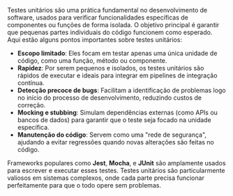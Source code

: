 Testes unitários são uma prática fundamental no desenvolvimento de software, usados para verificar funcionalidades específicas de componentes ou funções de forma isolada. O objetivo principal é garantir que pequenas partes individuais do código funcionem como esperado. Aqui estão alguns pontos importantes sobre testes unitários:

- **Escopo limitado**: Eles focam em testar apenas uma única unidade de código, como uma função, método ou componente.
- **Rapidez**: Por serem pequenos e isolados, os testes unitários são rápidos de executar e ideais para integrar em pipelines de integração contínua.
- **Detecção precoce de bugs**: Facilitam a identificação de problemas logo no início do processo de desenvolvimento, reduzindo custos de correção.
- **Mocking e stubbing**: Simulam dependências externas (como APIs ou bancos de dados) para garantir que o teste seja focado na unidade específica.
- **Manutenção do código**: Servem como uma "rede de segurança", ajudando a evitar regressões quando novas alterações são feitas no código.

Frameworks populares como **Jest**, **Mocha**, e **JUnit** são amplamente usados para escrever e executar esses testes. Testes unitários são particularmente valiosos em sistemas complexos, onde cada parte precisa funcionar perfeitamente para que o todo opere sem problemas.

